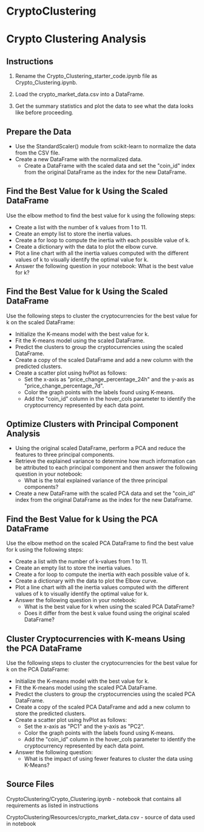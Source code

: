 # CryptoClustering


# Crypto Clustering Analysis

## Instructions

1. Rename the Crypto_Clustering_starter_code.ipynb file as Crypto_Clustering.ipynb.

2. Load the crypto_market_data.csv into a DataFrame.

3. Get the summary statistics and plot the data to see what the data looks like before proceeding.

## Prepare the Data

  - Use the StandardScaler() module from scikit-learn to normalize the data from the CSV file.
  - Create a new DataFrame with the normalized data.
    - Create a DataFrame with the scaled data and set the "coin_id" index from the original DataFrame as the index for the new DataFrame.

## Find the Best Value for k Using the Scaled DataFrame

Use the elbow method to find the best value for k using the following steps:

  - Create a list with the number of k values from 1 to 11.
  - Create an empty list to store the inertia values.
  - Create a for loop to compute the inertia with each possible value of k.
  - Create a dictionary with the data to plot the elbow curve.
  - Plot a line chart with all the inertia values computed with the different values of k to visually identify the optimal value for k.
  - Answer the following question in your notebook: What is the best value for k?

## Find the Best Value for k Using the Scaled DataFrame

Use the following steps to cluster the cryptocurrencies for the best value for k on the scaled DataFrame:

  - Initialize the K-means model with the best value for k.
  - Fit the K-means model using the scaled DataFrame.
  - Predict the clusters to group the cryptocurrencies using the scaled DataFrame.
  - Create a copy of the scaled DataFrame and add a new column with the predicted clusters.
  - Create a scatter plot using hvPlot as follows:
      - Set the x-axis as "price_change_percentage_24h" and the y-axis as "price_change_percentage_7d".
      - Color the graph points with the labels found using K-means.
      - Add the "coin_id" column in the hover_cols parameter to identify the cryptocurrency represented by each data point.
   
## Optimize Clusters with Principal Component Analysis

  - Using the original scaled DataFrame, perform a PCA and reduce the features to three principal components.
  - Retrieve the explained variance to determine how much information can be attributed to each principal component and then answer the following question in your notebook:
    - What is the total explained variance of the three principal components?
  - Create a new DataFrame with the scaled PCA data and set the "coin_id" index from the original DataFrame as the index for the new DataFrame.

## Find the Best Value for k Using the PCA DataFrame

Use the elbow method on the scaled PCA DataFrame to find the best value for k using the following steps:

  - Create a list with the number of k-values from 1 to 11.
  - Create an empty list to store the inertia values.
  - Create a for loop to compute the inertia with each possible value of k.
  - Create a dictionary with the data to plot the Elbow curve.
  - Plot a line chart with all the inertia values computed with the different values of k to visually identify the optimal value for k.
  - Answer the following question in your notebook:
      - What is the best value for k when using the scaled PCA DataFrame?
      - Does it differ from the best k value found using the original scaled DataFrame?

## Cluster Cryptocurrencies with K-means Using the PCA DataFrame

Use the following steps to cluster the cryptocurrencies for the best value for k on the PCA DataFrame:

  - Initialize the K-means model with the best value for k.
  - Fit the K-means model using the scaled PCA DataFrame.
  - Predict the clusters to group the cryptocurrencies using the scaled PCA DataFrame.
  - Create a copy of the scaled PCA DataFrame and add a new column to store the predicted clusters.
  - Create a scatter plot using hvPlot as follows:
      - Set the x-axis as "PC1" and the y-axis as "PC2".
      - Color the graph points with the labels found using K-means.
      - Add the "coin_id" column in the hover_cols parameter to identify the cryptocurrency represented by each data point.
  - Answer the following question:
      - What is the impact of using fewer features to cluster the data using K-Means?
   
## Source Files

CryptoClustering/Crypto_Clustering.ipynb - notebook that contains all requirements as listed in instructions

CryptoClustering/Resources/crypto_market_data.csv - source of data used in notebook

